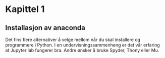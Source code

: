 # Kapittel 1

## Installasjon av anaconda

Det fins flere alternativer å velge mellom når du skal installere og programmere i Python. I en undervisningssammenheng er det vår erfaring at Jupyter lab fungerer bra. Andre ønsker å bruke Spyder, Thony eller Mu. 